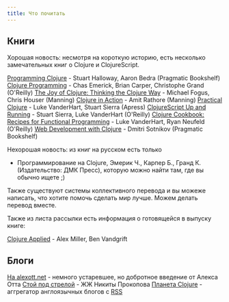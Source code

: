 ```yaml
---
title: Что почитать
---
```


## Книги

Хорошая новость: несмотря на короткую историю, есть несколько замечательных книг о Clojure и ClojureScript. 

[Programming Clojure](http://amzn.com/1934356867) - Stuart Halloway, Aaron Bedra (Pragmatic Bookshelf)
[Clojure Programming](http://amzn.com/B007Q4T040) - Chas Emerick, Brian Carper, Christophe Grand (O'Reilly)
[The Joy of Clojure: Thinking the Clojure Way](http://amzn.com/1935182641) - Michael Fogus, Chris Houser (Manning)
[Clojure in Action](http://amzn.com/1935182641) - Amit Rathore (Manning)
[Practical Clojure](http://amzn.com/1935182641) - Luke VanderHart, Stuart Sierra (Apress)
[ClojureScript Up and Running](http://amzn.com/B009WXWXPG) - Stuart Sierra, Luke VanderHart (O'Reilly)
[Clojure Cookbook: Recipes for Functional Programming](http://amzn.com/B00IT6XZ0O) - Luke VanderHart, Ryan Neufeld (O'Reilly)
[Web Development with Clojure](http://amzn.com/B00I800FCM) - Dmitri Sotnikov (Pragmatic Bookshelf)

Нехорошая новость: из книг на русском есть только

- Программирование на Clojure, Эмерик Ч., Карпер Б., Гранд К. (Издательство: ДМК Пресс), которую можно найти там, где вы обычно ищете ;)

Также существуют системы коллективного перевода и вы можеже написать, что хотите помочь сделать мир лучше. Можем делать перевод вместе.

Также из листа рассылки есть информация о готовящейся в выпуску книге:

[Clojure Applied](https://groups.google.com/d/msg/clojure/kvvyQ1s5w_s/jQ16iPwPL6EJ) - Alex Miller, Ben Vandgrift

## Блоги

[На alexott.net](http://alexott.net/ru/clojure/) - немного устаревшее, но добротное введение от Алекса Отта
[Стой под стрелой](http://tonsky.livejournal.com/) - ЖЖ Никиты Прокопова
[Планета Clojure](http://planet.clojure.in/) - аггрегатор англоязычных блогов с [RSS](http://planet.clojure.in/atom.xml)
